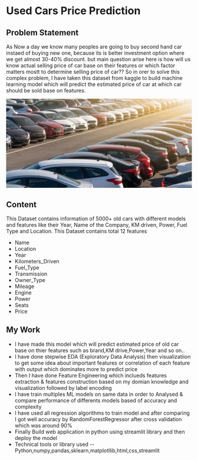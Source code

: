 #  Used Cars Price Prediction
## Problem Statement
As Now a day we know many peoples are going to buy second hand car instaed of buying new one, because its is better investment option where we get almost 30-40% discount. but main question arise here is how will us know actual selling price of car base on their features or which factor matters mostt to determine selling price of car?? So in orer to solve this complex problem, I have taken this dataset from kaggle to build machine learning model which will predict the estimated price of car at which car should be sold base on features.

![Semantic description of image](used_car.jpg "Image Title")
## Content
This Dataset contains information of 5000+ old cars with different models and features like their Year, Name of the Company, KM driven, Power, Fuel Type and Location.
This Dataset contains total 12 features
- Name      
- Location  
- Year
- Kilometers_Driven
- Fuel_Type
- Transmission
- Owner_Type
- Mileage
- Engine
- Power
- Seats
- Price
## My Work
- I have made this model which will predict estimated price of old car base on thier features such as brand,KM drive,Power,Year and so on..
- I have done stepwise EDA (Exploratory Data Analysis) then visualizatiion to get some idea about important features or correlation of each feature with output which dominates more to predict price
- Then I have done Feature Engineering which inclueds features extraction & features construction based on my domian knowledge and visualization followed by label encoding 
- I have train multiples ML models on same data in order to Analysed & compare performance of differents models based of accuracy and complexity
- I have used all regression algorithms to train model and after comparing I got well accuracy by RandomForestRegressor after cross validation which was around 90%
- Finally Build web application in python using streamlit library and then deploy the model 
- Technical tools or library used --Python,numpy,pandas,sklearn,matplotllib,html,css,streamlit 
